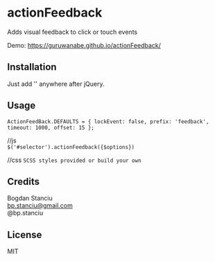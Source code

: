 # actionFeedback
Adds visual feedback to click or touch events

Demo: https://guruwanabe.github.io/actionFeedback/

## Installation
Just add '<script src="../actionFeedback.js"></script>' anywhere after jQuery.

## Usage
`ActionFeedBack.DEFAULTS = {
	lockEvent: false,
	prefix: 'feedback',
	timeout: 1000,
	offset: 15
};`    

//js  
`$('#selector').actionFeedback({$options})`

//css
`SCSS styles provided or build your own`

## Credits

Bogdan Stanciu  
bp.stanciu@gmail.com  
@bp.stanciu  

## License

MIT
